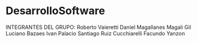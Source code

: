 # DesarrolloSoftware
INTEGRANTES DEL GRUPO:
Roberto Vaieretti
Daniel Magallanes
Magali Gil
Luciano Bazaes
Ivan Palacio
Santiago Ruiz Cucchiarelli
Facundo Yanzon 
